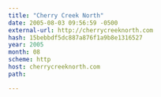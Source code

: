 ```yaml
---
title: "Cherry Creek North"
date: 2005-08-03 09:56:59 -0500
external-url: http://cherrycreeknorth.com
hash: 15bebbdf5dc887a876f1a9b8e1316527
year: 2005
month: 08
scheme: http
host: cherrycreeknorth.com
path: 

---
```



